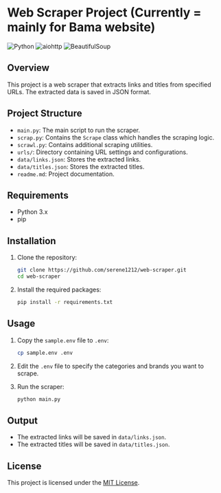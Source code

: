 # Web Scraper Project (Currently = mainly for Bama website)


![Python](https://img.shields.io/badge/Python-3.x-blue)
![aiohttp](https://img.shields.io/badge/aiohttp-3.10.1-blue)
![BeautifulSoup](https://img.shields.io/badge/BeautifulSoup-4.12.3-green)

## Overview
This project is a web scraper that extracts links and titles from specified URLs. The extracted data is saved in JSON format.

## Project Structure
- `main.py`: The main script to run the scraper.
- `scrap.py`: Contains the `Scrape` class which handles the scraping logic.
- `scrawl.py`: Contains additional scraping utilities.
- `urls/`: Directory containing URL settings and configurations.
- `data/links.json`: Stores the extracted links.
- `data/titles.json`: Stores the extracted titles.
- `readme.md`: Project documentation.
## Requirements
- Python 3.x
- pip

## Installation
1. Clone the repository:
    ```sh
    git clone https://github.com/serene1212/web-scraper.git
    cd web-scraper
    ```

2. Install the required packages:
    ```sh
    pip install -r requirements.txt
    ```

## Usage
1. Copy the `sample.env` file to `.env`:
    ```sh
    cp sample.env .env
    ```

2. Edit the `.env` file to specify the categories and brands you want to scrape.

3. Run the scraper:
    ```sh
    python main.py
    ```

## Output
- The extracted links will be saved in `data/links.json`.
- The extracted titles will be saved in `data/titles.json`.

## License
This project is licensed under the [MIT License](LICENSE).